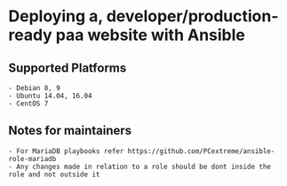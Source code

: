 # Deploying a, developer/production-ready paa website with Ansible

## Supported Platforms
	- Debian 8, 9
	- Ubuntu 14.04, 16.04
	- CentOS 7

## Notes for maintainers
	- For MariaDB playbooks refer https://github.com/PCextreme/ansible-role-mariadb
	- Any changes made in relation to a role should be dont inside the role and not outside it
